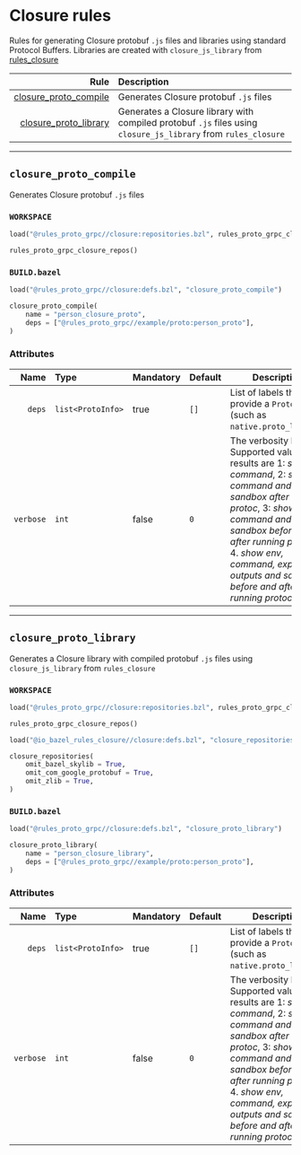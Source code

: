 # Closure rules

Rules for generating Closure protobuf `.js` files and libraries using standard Protocol Buffers. Libraries are created with `closure_js_library` from [rules_closure](https://github.com/bazelbuild/rules_closure)

| Rule | Description |
| ---: | :--- |
| [closure_proto_compile](#closure_proto_compile) | Generates Closure protobuf `.js` files |
| [closure_proto_library](#closure_proto_library) | Generates a Closure library with compiled protobuf `.js` files using `closure_js_library` from `rules_closure` |

---

## `closure_proto_compile`

Generates Closure protobuf `.js` files

### `WORKSPACE`

```python
load("@rules_proto_grpc//closure:repositories.bzl", rules_proto_grpc_closure_repos="closure_repos")

rules_proto_grpc_closure_repos()
```

### `BUILD.bazel`

```python
load("@rules_proto_grpc//closure:defs.bzl", "closure_proto_compile")

closure_proto_compile(
    name = "person_closure_proto",
    deps = ["@rules_proto_grpc//example/proto:person_proto"],
)
```

### Attributes

| Name | Type | Mandatory | Default | Description |
| ---: | :--- | --------- | ------- | ----------- |
| `deps` | `list<ProtoInfo>` | true | `[]`    | List of labels that provide a `ProtoInfo` (such as `native.proto_library`)          |
| `verbose` | `int` | false | `0`    | The verbosity level. Supported values and results are 1: *show command*, 2: *show command and sandbox after running protoc*, 3: *show command and sandbox before and after running protoc*, 4. *show env, command, expected outputs and sandbox before and after running protoc*          |

---

## `closure_proto_library`

Generates a Closure library with compiled protobuf `.js` files using `closure_js_library` from `rules_closure`

### `WORKSPACE`

```python
load("@rules_proto_grpc//closure:repositories.bzl", rules_proto_grpc_closure_repos="closure_repos")

rules_proto_grpc_closure_repos()

load("@io_bazel_rules_closure//closure:defs.bzl", "closure_repositories")

closure_repositories(
    omit_bazel_skylib = True,
    omit_com_google_protobuf = True,
    omit_zlib = True,
)
```

### `BUILD.bazel`

```python
load("@rules_proto_grpc//closure:defs.bzl", "closure_proto_library")

closure_proto_library(
    name = "person_closure_library",
    deps = ["@rules_proto_grpc//example/proto:person_proto"],
)
```

### Attributes

| Name | Type | Mandatory | Default | Description |
| ---: | :--- | --------- | ------- | ----------- |
| `deps` | `list<ProtoInfo>` | true | `[]`    | List of labels that provide a `ProtoInfo` (such as `native.proto_library`)          |
| `verbose` | `int` | false | `0`    | The verbosity level. Supported values and results are 1: *show command*, 2: *show command and sandbox after running protoc*, 3: *show command and sandbox before and after running protoc*, 4. *show env, command, expected outputs and sandbox before and after running protoc*          |
